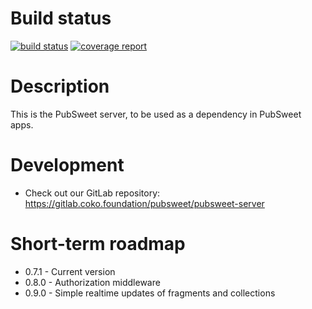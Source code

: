 # Build status

[![build status](https://gitlab.coko.foundation/pubsweet/pubsweet-server/badges/master/build.svg)](https://gitlab.coko.foundation/pubsweet/pubsweet-server/builds)
[![coverage report](https://gitlab.coko.foundation/pubsweet/pubsweet-server/badges/master/coverage.svg)](https://gitlab.coko.foundation/pubsweet/pubsweet-server/commits/master)

# Description

This is the PubSweet server, to be used as a dependency in PubSweet apps.

# Development
- Check out our GitLab repository: https://gitlab.coko.foundation/pubsweet/pubsweet-server

# Short-term roadmap
- 0.7.1 - Current version
- 0.8.0 - Authorization middleware
- 0.9.0 - Simple realtime updates of fragments and collections
